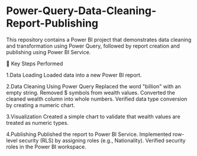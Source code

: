 # Power-Query-Data-Cleaning-Report-Publishing
This repository contains a Power BI project that demonstrates data cleaning and transformation using Power Query, followed by report creation and publishing using Power BI Service.

📌 Key Steps Performed

1.Data Loading
Loaded data into a new Power BI report.

2.Data Cleaning Using Power Query
Replaced the word "billion" with an empty string.
Removed $ symbols from wealth values.
Converted the cleaned wealth column into whole numbers.
Verified data type conversion by creating a numeric chart.

3.Visualization
Created a simple chart to validate that wealth values are treated as numeric types.

4.Publishing
Published the report to Power BI Service.
Implemented row-level security (RLS) by assigning roles (e.g., Nationality).
Verified security roles in the Power BI workspace.
